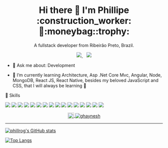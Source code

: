 

<h1 align='center'>
  Hi there 👋 I'm Phillipe :construction_worker:🏡:moneybag::trophy:
</h1>

<p align='center'>
  A fullstack developer from Ribeirão Preto, Brazil.
</p>

<p align='center'>   
  <a href="https://www.linkedin.com/in/phillrog/">
    <img src="https://img.shields.io/badge/linkedin-%230077B5.svg?&style=for-the-badge&logo=linkedin&logoColor=white" />
  </a>&nbsp;&nbsp;
  <a href='mailto:phillrog@hotmail.com'>
  <img src="https://img.shields.io/badge/Microsoft_Outlook-0078D4?style=for-the-badge&logo=microsoft-outlook&logoColor=white" />
  </a>
</p>

- 💬 Ask me about: Development 

- 🌱 I’m currently learning Architecture, Asp .Net Core Mvc, Angular, Node, MongoDB, React JS, React Native, besides my beloved JavaScript and CSS, that I will always be learning 💚

🚀 Skills

<p><img src="https://img.shields.io/static/v1?label=&nbsp;&message=.Net&color=blue" />
<img src="https://img.shields.io/static/v1?label=&nbsp;&message=.Net Core&color=blue" />
<img src="https://img.shields.io/static/v1?label=&nbsp;&message=C%23%0A&color=blue" />
<img src="https://img.shields.io/static/v1?label=&nbsp;&message=Asp%20.Net%20%20Core&color=blue" />
<img src="https://img.shields.io/static/v1?label=&nbsp;&message=Angular&color=dd0031" />
<img src="https://img.shields.io/static/v1?label=&nbsp;&message=Javascript&color=f7df1e" />
<img src="https://img.shields.io/static/v1?label=&nbsp;&message=Typescript&color=42b3ff" />
<img src="https://img.shields.io/static/v1?label=&nbsp;&message=Bootstrap&color=0081cb" />
<img src="https://img.shields.io/static/v1?label=&nbsp;&message=Angular%20%20Material&color=0081cb" />
<img src="https://img.shields.io/static/v1?label=&nbsp;&message=CSS&color=f7df1e" />
<img src="https://img.shields.io/static/v1?label=&nbsp;&message=HTML&color=cc6699" />
  <img src="https://img.shields.io/static/v1?label=&nbsp;&message=Oracle&color=fa7343" />
  <img src="https://img.shields.io/static/v1?label=&nbsp;&message=SQL%20%20SERVER&color=0081cb" />
  <img src="https://img.shields.io/static/v1?label=&nbsp;&message=NODE&color=239120" />
  <img src="https://img.shields.io/static/v1?label=&nbsp;&message=React%20%20JS&color=000000" />
  <img src="https://img.shields.io/static/v1?label=&nbsp;&message=React%20%20Native&color=5c2d91" />
</p>

<p align="center">
  <a href="https://www.linkedin.com/in/phillrog/" target="_blank">
    <img align="center" src="https://cdn.jsdelivr.net/npm/simple-icons@3.0.1/icons/linkedin.svg" alt="ghaynesh" height="20" width="20" />
  </a>
  <a href="https://github.com/phillrog/" target="_blank">
    <img align="center" src="https://img.shields.io/badge/-Github-000?style=flat-square&logo=Github&logoColor=whiteg" alt="ghaynesh"  />
  </a>
 </p>
 
__________________________________________________________________________________________________________________________________________________________

[![phillrog's GitHub stats](https://github-readme-stats.vercel.app/api?username=phillrog)](https://github.com/phillrog/github-readme-stats)



[![Top Langs](https://github-readme-stats.vercel.app/api/top-langs/?username=phillrog&layout=compact)](https://github.com/phillrog/github-readme-stats)

